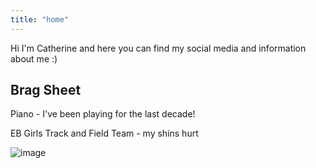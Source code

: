 ```yaml
---
title: "home"
---
```


Hi I'm Catherine and here you can find my social media and information about me :)

## Brag Sheet
Piano - I've been playing for the last decade!

EB Girls Track and Field Team - my shins hurt

![image](/assets/d.png)
